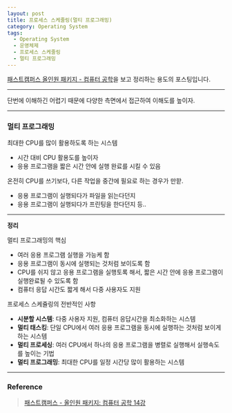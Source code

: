 ```yaml
---
layout: post
title: 프로세스 스케줄링(멀티 프로그래밍)
category: Operating System
tags:
  - Operating System
  - 운영체제
  - 프로세스 스케줄링
  - 멀티 프로그래밍
---
```




[패스트캠퍼스 올인원 패키지 - 컴퓨터 공학](https://online.fastcampus.co.kr/courses?query=%EC%BB%B4%ED%93%A8%ED%84%B0+%EA%B3%B5%ED%95%99)을 보고 정리하는 용도의 포스팅입니다.

---

단번에 이해하긴 어렵기 때문에 다양한 측면에서 접근하여 이해도를 높이자.

---

### 멀티 프로그래밍

최대한 CPU를 많이 활용하도록 하는 시스템

- 시간 대비 CPU 활용도를 높이자
- 응용 프로그램을 짧은 시간 안에 실행 완료를 시킬 수 있음

온전히 CPU를 쓰기보다, 다른 작업을 중간에 필요로 하는 경우가 만핟.

- 응용 프로그램이 실행되다가 파일을 읽는다던지
- 응용 프로그램이 실행되다가 프린팅을 한다던지 등..

---

**정리**

멀티 프로그래밍의 핵심

- 여러 응용 프로그램 실행을 가능케 함
- 응용 프로그램이 동시에 실행되는 것처럼 보이도록 함
- CPU를 쉬지 않고 응용 프로그램을 실행토록 해서, 짧은 시간 안에 응용 프로그램이 실행완료될 수 있도록 함
- 컴퓨터 응답 시간도 짧게 해서 다중 사용자도 지원

프로세스 스케쥴링의 전반적인 사항

- **시분할 시스템**: 다중 사용자 지원, 컴퓨터 응답시간을 최소화하는 시스템
- **멀티 태스킹**: 단일 CPU에서 여러 응용 프로그램을 동시에 실행하는 것처럼 보이게 하는 시스템
- **멀티 프로세싱**: 여러 CPU에서 하나의 응용 프로그램을 병렬로 실행해서 실행속도를 높이는 기법
- **멀티 프로그래밍**: 최대한 CPU를 일정 시간당 많이 활용하는 시스템

---

### Reference

> [패스트캠퍼스 - 올인원 패키지: 컴퓨터 공학 14강](https://online.fastcampus.co.kr/courses/428668/lectures/6733323)

